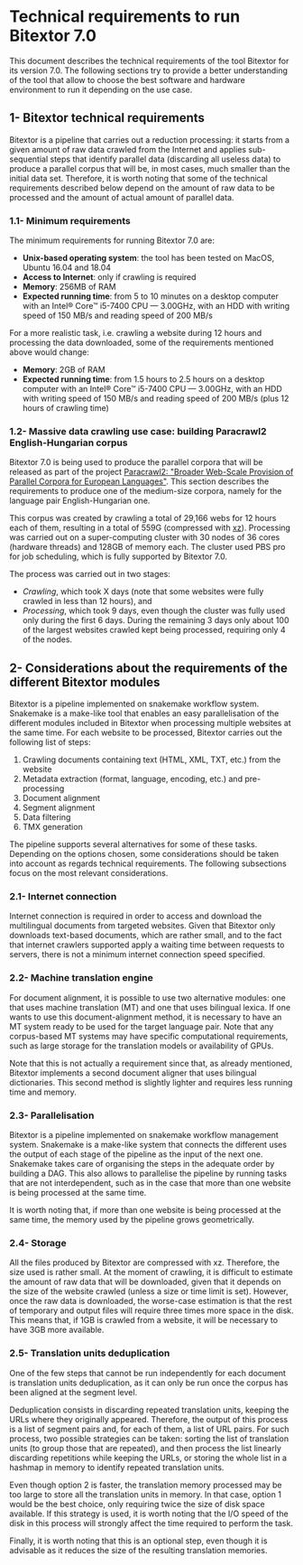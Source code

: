 # Technical requirements to run Bitextor 7.0

This document describes the technical requirements of the tool Bitextor for its version 7.0. The following sections try to provide a better understanding of the tool that allow to choose the best software and hardware environment to run it depending on the use case.

## 1- Bitextor technical requirements
Bitextor is a pipeline that carries out a reduction processing: it starts from a given amount of raw data crawled from the Internet and applies sub-sequential steps that identify parallel data (discarding all useless data) to produce a parallel corpus that will be, in most cases, much smaller than the initial data set. Therefore, it is worth noting that some of the technical requirements described below depend on the amount of raw data to be processed and the amount of actual amount of parallel data.

### 1.1- Minimum requirements
The minimum requirements for running Bitextor 7.0 are:
* **Unix-based operating system**: the tool has been tested on MacOS, Ubuntu 16.04 and 18.04
* **Access to Internet**: only if crawling is required
* **Memory**: 256MB of RAM
* **Expected running time**: from 5 to 10 minutes on a desktop computer with an Intel® Core™ i5-7400 CPU — 3.00GHz, with an HDD with writing speed of 150 MB/s and reading speed of 200 MB/s

For a more realistic task, i.e. crawling a website during 12 hours and processing the data downloaded, some of the requirements mentioned above would change:
* **Memory**: 2GB of RAM
* **Expected running time**: from 1.5 hours to 2.5 hours on a desktop computer with an Intel® Core™ i5-7400 CPU — 3.00GHz, with an HDD with writing speed of 150 MB/s and reading speed of 200 MB/s (plus 12 hours of crawling time)

### 1.2- Massive data crawling use case: building Paracrawl2 English-Hungarian corpus
Bitextor 7.0 is being used to produce the parallel corpora that will be released as part of the project [Paracrawl2: "Broader Web-Scale Provision of Parallel Corpora for European Languages"](http://paracrawl.eu). This section describes the requirements to produce one of the medium-size corpora, namely for the language pair English-Hungarian one.

This corpus was created by crawling a total of 29,166 webs for 12 hours each of them, resulting in a total of 559G (compressed with [xz](https://en.wikipedia.org/wiki/Xz)). Processing was carried out on a super-computing cluster with 30 nodes of 36 cores (hardware threads) and 128GB of memory each. The cluster used PBS pro for job scheduling, which is fully supported by Bitextor 7.0.

The process was carried out in two stages:
* *Crawling*, which took X days (note that some websites were fully crawled in less than 12 hours), and
* *Processing*, which took 9 days, even though the cluster was fully used only during the first 6 days. During the remaining 3 days only about 100 of the largest websites crawled kept being processed, requiring only 4 of the nodes.

## 2- Considerations about the requirements of the different Bitextor modules
Bitextor is a pipeline implemented on snakemake workflow system. Snakemake is a make-like tool that enables an easy parallelisation of the different modules included in Bitextor when processing multiple websites at the same time. For each website to be processed, Bitextor carries out the following list of steps:
1. Crawling documents containing text (HTML, XML, TXT, etc.) from the website
2. Metadata extraction (format, language, encoding, etc.) and pre-processing
3. Document alignment
4. Segment alignment
5. Data filtering
6. TMX generation

The pipeline supports several alternatives for some of these tasks. Depending on the options chosen, some considerations should be taken into account as regards technical requirements. The following subsections focus on the most relevant considerations.
### 2.1- Internet connection
Internet connection is required in order to access and download the multilingual documents from targeted websites. Given that Bitextor only downloads text-based documents, which are rather small, and to the fact that internet crawlers supported apply a waiting time between requests to servers, there is not a minimum internet connection speed specified.

### 2.2- Machine translation engine
For document alignment, it is possible to use two alternative modules: one that uses machine translation (MT) and one that uses bilingual lexica. If one wants to use this document-alignment method, it is necessary to have an MT system ready to be used for the target language pair. Note that any corpus-based MT systems may have specific computational requirements, such as large storage for the translation models or availability of GPUs.

Note that this is not actually a requirement since that, as already mentioned, Bitextor implements a second document aligner that uses bilingual dictionaries. This second method is slightly lighter and requires less running time and memory.

### 2.3- Parallelisation
Bitextor is a pipeline implemented on snakemake workflow management system. Snakemake is a make-like system that connects the different uses the output of each stage of the pipeline as the input of the next one. Snakemake takes care of organising the steps in the adequate order by building a DAG. This also allows to parallelise the pipeline by running tasks that are not interdependent, such as in the case that more than one website is being processed at the same time.

It is worth noting that, if more than one website is being processed at the same time, the memory used by the pipeline grows geometrically.

### 2.4- Storage
All the files produced by Bitextor are compressed with xz. Therefore, the size used is rather small. At the moment of crawling, it is difficult to estimate the amount of raw data that will be downloaded, given that it depends on the size of the website crawled (unless a size or time limit is set). However, once the raw data is downloaded, the worse-case estimation is that the rest of temporary and output files will require three times more space in the disk. This means that, if 1GB is crawled from a website, it will be necessary to have 3GB more available.

### 2.5- Translation units deduplication
One of the few steps that cannot be run independently for each document is translation units deduplication, as it can only be run once the corpus has been aligned at the segment level. 

Deduplication consists in discarding repeated translation units, keeping the URLs where they originally appeared. Therefore, the output of this process is a list of segment pairs and, for each of them, a list of URL pairs. For such process, two possible strategies can be taken:
sorting the list of translation units (to group those that are repeated), and then process the list linearly discarding repetitions while keeping the URLs, or
storing the whole list in a hashmap in memory to identify repeated translation units.

Even though option 2 is faster, the translation memory processed may be too large to store all the translation units in memory. In that case, option 1 would be the best choice, only requiring twice the size of disk space available. If this strategy is used, it is worth noting that the I/O speed of the disk in this process will strongly affect the time required to perform the task.

Finally, it is worth noting that this is an optional step, even though it is advisable as it reduces the size of the resulting translation memories.
